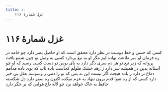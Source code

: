 ```yaml
---
title: >-
    غزل شمارهٔ ۱۱۶
---
```

# غزل شمارهٔ ۱۱۶

کسی که حسن و خط دوست در نظر دارد
محقق است که او حاصل بصر دارد
چو خامه در ره فرمان او سر طاعت
نهاده ایم مگر او به تیغ بردارد
کسی به وصل تو چون شمع یافت پروانه
که زیر تیغ تو هر دم سری دگر دارد
به پای بوس تو دست کسی رسید که او
چو آستانه بدین در همیشه سر دارد
ز زهد خشک ملولم کجاست باده ناب
که بوی باده مدامم دماغ تر دارد
ز باده هیچت اگر نیست این نه بس که تو را
دمی ز وسوسه عقل بی خبر دارد
کسی که از ره تقوا قدم برون ننهاد
به عزم میکده اکنون ره سفر دارد
دل شکسته حافظ به خاک خواهد برد
چو لاله داغ هوایی که بر جگر دارد
